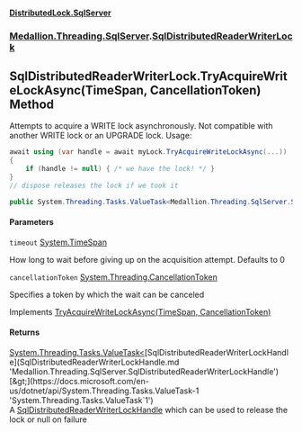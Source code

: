 #### [DistributedLock.SqlServer](README.md 'README')
### [Medallion.Threading.SqlServer](Medallion.Threading.SqlServer.md 'Medallion.Threading.SqlServer').[SqlDistributedReaderWriterLock](SqlDistributedReaderWriterLock.md 'Medallion.Threading.SqlServer.SqlDistributedReaderWriterLock')

## SqlDistributedReaderWriterLock.TryAcquireWriteLockAsync(TimeSpan, CancellationToken) Method

Attempts to acquire a WRITE lock asynchronously. Not compatible with another WRITE lock or an UPGRADE lock. Usage: 

```csharp
await using (var handle = await myLock.TryAcquireWriteLockAsync(...))
{
    if (handle != null) { /* we have the lock! */ }
}
// dispose releases the lock if we took it
```

```csharp
public System.Threading.Tasks.ValueTask<Medallion.Threading.SqlServer.SqlDistributedReaderWriterLockHandle?> TryAcquireWriteLockAsync(System.TimeSpan timeout=default(System.TimeSpan), System.Threading.CancellationToken cancellationToken=default(System.Threading.CancellationToken));
```
#### Parameters

<a name='Medallion.Threading.SqlServer.SqlDistributedReaderWriterLock.TryAcquireWriteLockAsync(System.TimeSpan,System.Threading.CancellationToken).timeout'></a>

`timeout` [System.TimeSpan](https://docs.microsoft.com/en-us/dotnet/api/System.TimeSpan 'System.TimeSpan')

How long to wait before giving up on the acquisition attempt. Defaults to 0

<a name='Medallion.Threading.SqlServer.SqlDistributedReaderWriterLock.TryAcquireWriteLockAsync(System.TimeSpan,System.Threading.CancellationToken).cancellationToken'></a>

`cancellationToken` [System.Threading.CancellationToken](https://docs.microsoft.com/en-us/dotnet/api/System.Threading.CancellationToken 'System.Threading.CancellationToken')

Specifies a token by which the wait can be canceled

Implements [TryAcquireWriteLockAsync(TimeSpan, CancellationToken)](https://github.com/madelson/DistributedLock/tree/default-documentation/docs/api/DistributedLock.Core/IDistributedReaderWriterLock.TryAcquireWriteLockAsync.yhTsitSwERpacPdxWmUvww.md 'Medallion.Threading.IDistributedReaderWriterLock.TryAcquireWriteLockAsync(System.TimeSpan,System.Threading.CancellationToken)')

#### Returns
[System.Threading.Tasks.ValueTask&lt;](https://docs.microsoft.com/en-us/dotnet/api/System.Threading.Tasks.ValueTask-1 'System.Threading.Tasks.ValueTask`1')[SqlDistributedReaderWriterLockHandle](SqlDistributedReaderWriterLockHandle.md 'Medallion.Threading.SqlServer.SqlDistributedReaderWriterLockHandle')[&gt;](https://docs.microsoft.com/en-us/dotnet/api/System.Threading.Tasks.ValueTask-1 'System.Threading.Tasks.ValueTask`1')  
A [SqlDistributedReaderWriterLockHandle](SqlDistributedReaderWriterLockHandle.md 'Medallion.Threading.SqlServer.SqlDistributedReaderWriterLockHandle') which can be used to release the lock or null on failure